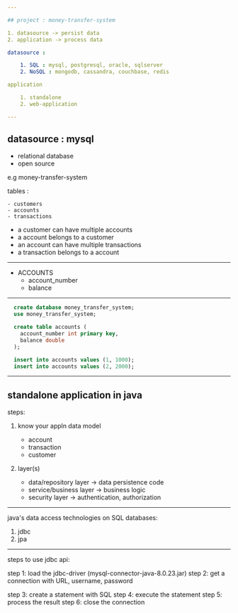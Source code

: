 ```yaml
---

## project : money-transfer-system

1. datasource -> persist data
2. application -> process data

datasource :

    1. SQL : mysql, postgresql, oracle, sqlserver
    2. NoSQL : mongodb, cassandra, couchbase, redis

application

    1. standalone
    2. web-application

---
```


## datasource : mysql

- relational database
- open source

e.g money-transfer-system

tables :

    - customers
    - accounts
    - transactions

- a customer can have multiple accounts
- a account belongs to a customer
- an account can have multiple transactions
- a transaction belongs to a account

---

- ACCOUNTS
  - account_number
  - balance

---

```sql
  create database money_transfer_system;
  use money_transfer_system;

  create table accounts (
    account_number int primary key,
    balance double
  );

  insert into accounts values (1, 1000);
  insert into accounts values (2, 2000);

```

---

## standalone application in java

steps:

1. know your appln data model

   - account
   - transaction
   - customer

2. layer(s)

   - data/repository layer -> data persistence code
   - service/business layer -> business logic
   - security layer -> authentication, authorization

---

java's data access technologies on SQL databases:

1. jdbc
2. jpa

---

steps to use jdbc api:

step 1: load the jdbc-driver (mysql-connector-java-8.0.23.jar)
step 2: get a connection with URL, username, password

step 3: create a statement with SQL
step 4: execute the statement
step 5: process the result
step 6: close the connection
